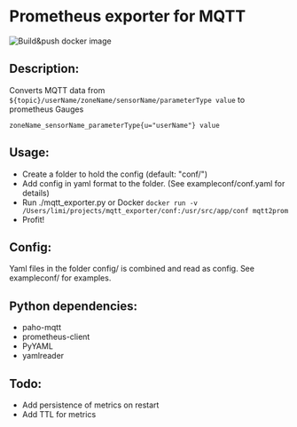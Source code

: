 # Prometheus exporter for MQTT
![Build&push docker image](https://github.com/limitium/mqtt2prom/workflows/Build&push%20docker%20image/badge.svg)

## Description:

Converts MQTT data from `${topic}/userName/zoneName/sensorName/parameterType value` to prometheus Gauges

`zoneName_sensorName_parameterType{u="userName"} value`

## Usage:

- Create a folder to hold the config (default: "conf/")
- Add config in yaml format to the folder. (See exampleconf/conf.yaml for details)
- Run  ./mqtt_exporter.py or Docker `docker run -v /Users/limi/projects/mqtt_exporter/conf:/usr/src/app/conf mqtt2prom`
- Profit!

## Config:

Yaml files in the folder config/ is combined and read as config.
See exampleconf/ for examples.

## Python dependencies:

 - paho-mqtt
 - prometheus-client
 - PyYAML
 - yamlreader

## Todo:

- Add persistence of metrics on restart
- Add TTL for metrics
